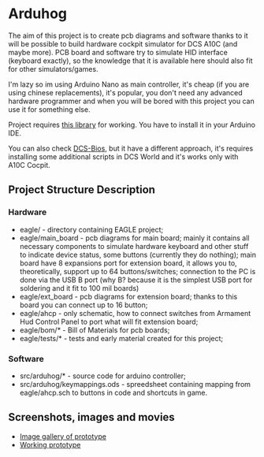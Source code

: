 # Arduhog #

The aim of this project is to create pcb diagrams and software thanks to it will be possible to build hardware cockpit simulator for DCS A10C (and maybe more). PCB board and software try to simulate HID interface (keyboard exactly), so the knowledge that it is available here should also fit for other simulators/games. 

I'm lazy so im using Arduino Nano as main controller, it's cheap (if you are using chinese replacements), it's popular, you don't need any advanced hardware programmer and when you will be bored with this project you can use it for something else.

Project requires [this library](https://git.io/vgGM2) for working. You have to install it in your Arduino IDE.

You can also check [DCS-Bios](http://dcs-bios.a10c.de/), but it have a different approach, it's requires installing some additional scripts in DCS World and it's works only with A10C Cocpit. 

## Project Structure Description ## 

### Hardware ###

  * eagle/ - directory containing EAGLE project; 
  * eagle/main_board - pcb diagrams for main board; mainly it contains all necessary components to simulate hardware keyboard and other stuff to indicate device status, some buttons (currently they do nothing); main board have 8 expansions port for extension board, it allows you to, theoretically, support up to 64 buttons/switches; connection to the PC is done via the USB B port (why B? because it is the simplest USB port for soldering and it fit to 100 mil boards)
  * eagle/ext_board - pcb diagrams for extension board; thanks to this board you can connect up to 16 button; 
  * eagle/ahcp - only schematic, how to connect switches from Armament Hud Control Panel to port what will fit extension board;
  * eagle/bom/* - Bill of Materials for pcb boards;
  * eagle/tests/* - tests and early material created for this project;

### Software ###

  * src/arduhog/* - source code for arduino controller;
  * src/arduhog/keymappings.ods - spreedsheet containing mapping from eagle/ahcp.sch to buttons in code and shortcuts in game.  

## Screenshots, images and movies  ## 
  
  * [Image gallery of prototype](https://imgur.com/a/71ZCE)
  * [Working prototype](https://vid.me/YhLZ)

  





